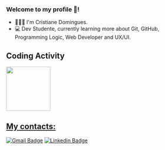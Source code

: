  ### Welcome to my profile 👋!

- 👩🏻‍🦱 I'm Cristiane Domingues.
- 💻 Dev Studente, currently learning more about Git, GitHub, Programming Logic, Web Developer and UX/UI.

## Coding Activity

 <div>
  <a href="https://github.com/cristianedomingues">
   <img height="120em" src="https://github-readme-stats.vercel.app/api/top-langs/?username=cristianedomingues&layout=compact&langs_count=16&theme=dracula"/>
  <div>

 ## My contacts:
 
[![Gmail Badge](https://img.shields.io/badge/-gmail-c14438?style=flat-square&logo=Gmail&logoColor=white&link=mailto:cris.domingues@gmail.com)](mailto:cris.domingues@gmail.com)
[![Linkedin Badge](https://img.shields.io/badge/-cristianedomingues-blue?style=flat-square&logo=Linkedin&logoColor=white&link=https://www.linkedin.com/in/cristianedomingues/)](https://www.linkedin.com/in/cristianedomingues/)




<!---
crisdomingues/crisdomingues is a ✨ special ✨ repository because its `README.md` (this file) appears on your GitHub profile.
You can click the Preview link to take a look at your changes.
--->

